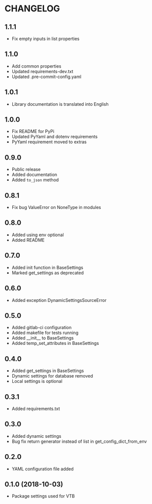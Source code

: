 CHANGELOG
=========

1.1.1
-----

* Fix empty inputs in list properties 

1.1.0
-----

- Add common properties
- Updated requirements-dev.txt
- Updated .pre-commit-config.yaml

1.0.1
-----

- Library documentation is translated into English

1.0.0
-----

- Fix README for PyPi
- Updated PyYaml and dotenv requirements
- PyYaml requirement moved to extras

0.9.0
-----

- Public release
- Added documentation
- Added `to_json` method

0.8.1
-----

- Fix bug ValueError on NoneType in modules

0.8.0
-----

- Added using env optional
- Added README

0.7.0
-----

- Added init function in BaseSettings
- Marked get_settings as deprecated 

0.6.0
-----

- Added exception DynamicSettingsSourceError

0.5.0
-----

- Added gitlab-ci configuration
- Added makefile for tests running
- Added \_\_init\_\_ to BaseSettings
- Added temp_set_attributes in BaseSettings

0.4.0
-----

- Added get_settings in BaseSettings
- Dynamic settings for database removed
- Local settings is optional

0.3.1
-----

- Added requirements.txt

0.3.0
-----

- Added dynamic settings
- Bug fix return generator instead of list in get_config_dict_from_env

0.2.0
-----

- YAML configuration file added

0.1.0 (2018-10-03)
-----

- Package settings used for VTB
